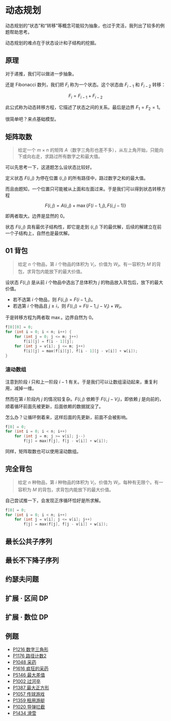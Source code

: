 # 动态规划

动态规划的“状态”和“转移”等概念可能较为抽象，也过于灵活，我列出了较多的例题帮助思考。

动态规划的难点在于状态设计和子结构的挖掘。

## 原理

对于递推，我们可以做进一步抽象。

还是 Fibonacci 数列，我们把 $F_i$ 称为一个状态。这个状态由 $F_{i-1}$ 和 $F_{i-2}$ 转移：

$$F_{i} = F_{i-1} + F_{i-2}$$

此公式称为动态转移方程，它描述了状态之间的关系。最后是边界 $F_1=F_2=1$。

很简单吧？来点基础模型。

## 矩阵取数

> 给定一个 $m \times n$ 的矩阵 $A$（数字三角形也差不多），从左上角开始，只能向下或向右走，求路过所有数字之和最大值。

可以先思考一下，这道题怎么设状态比较好。

定义状态 $F(i,j)$ 为停在位置 $(i,j)$ 的所有路径中，路过数字之和的最大值。

而且由题知，一个位置只可能被从上面和左面过来。于是我们可以得到状态转移方程

$$F(i,j) = A(i,j) + \max\{F(i-1,j), F(i,j-1)\}$$

即两者取大。边界是显然的 $0$。

状态 $F(i,j)$ 具有最优子结构性，即它是走到 $(i,j)$ 下的最优解，后续的解建立在前一个子结构上，自然也是最优解。

## 01 背包

> 给定 $n$ 个物品，第 $i$ 个物品的体积为 $V_i$，价值为 $W_i$。有一容积为 $M$ 的背包，求背包内能放下的最大价值。

设状态 $F(i,j)$ 是从前 $i$ 个物品中选出了总体积为 $j$ 的物品放入背包后，放下的最大价值。

- 若不选第 $i$ 个物品，则 $F(i,j) = F(i-1,j)$。
- 若选第 $i$ 个物品且 $j \geqslant i$，则 $F(i,j) = F(i-1,j-V_i) + W_i$。

于是转移方程为两者取 $\max$。边界自然为 $0$。

```cpp
f[0][0] = 0;
for (int i = 0; i < n; i++) {
    for (int j = 0; j <= m; j++)
        f[i][j] = f[i - 1][j];
    for (int j = v[i]; j <= m; j++)
        f[i][j] = max(f[i][j], f[i - 1][j - v[i]] + w[i]);
}
```

### 滚动数组

注意到阶段 $i$ 只和上一阶段 $i-1$ 有关。于是我们可以让数组滚动起来，重复利用，减掉一维。

然而在第 $i$ 阶段内 $j$ 的情况较复杂。$F(i,j)$ 依赖于 $F(i,j-V_i)$，即依赖 $j$ 是向前的，顺着循环前面先被更新，后面依赖的数据就没了。

怎么办？让循环倒着来，这样后面的先更新，前面不会被影响。

```cpp
f[0] = 0;
for (int i = 0; i < n; i++)
    for (int j = m; j >= v[i]; j--)
        f[j] = max(f[j], f[j - v[i]] + w[i]);
```

同样，矩阵取数也可以使用滚动数组。

## 完全背包

> 给定 $n$ 种物品，第 $i$ 种物品的体积为 $V_i$，价值为 $W_i$，每种有无限个。有一容积为 $M$ 的背包，求背包内能放下的最大价值。

自己尝试推一下，会发现正序循环恰好是所求解。

```cpp
f[0] = 0;
for (int i = 0; i < n; i++)
    for (int j = v[i]; j <= v[i]; j++)
        f[j] = max(f[j], f[j - v[i]] + w[i]);
```

## 最长公共子序列

## 最长不下降子序列

## 约瑟夫问题

## 扩展 · 区间 DP

## 扩展 · 数位 DP

## 例题

- [P1216 数字三角形](https://www.luogu.com.cn/problem/P1216)
- [P1176 路径计数2](https://www.luogu.com.cn/problem/P1176)
- [P1048 采药](https://www.luogu.com.cn/problem/P1048)
- [P1616 疯狂的采药](https://www.luogu.com.cn/problem/P1616)
- [P5146 最大差值](https://www.luogu.com.cn/problem/P5146)
- [P1002 过河卒](https://www.luogu.com.cn/problem/P1002)
- [P1387 最大正方形](https://www.luogu.com.cn/problem/P1387)
- [P1057 传球游戏](https://www.luogu.com.cn/problem/P1057)
- [P1359 租用游艇](https://www.luogu.com.cn/problem/P1359)
- [P1020 导弹拦截](https://www.luogu.com.cn/problem/P1020)
- [P1434 滑雪](https://www.luogu.com.cn/problem/P1434)
